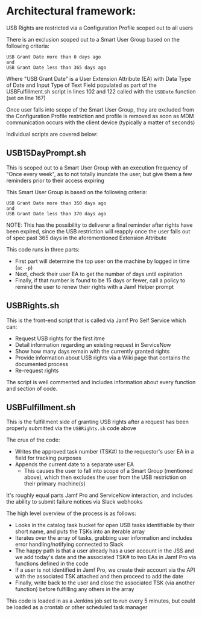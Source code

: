 # Architectural framework:

USB Rights are restricted via a Configuration Profile scoped out to all users

There is an exclusion scoped out to a Smart User Group based on the following criteria:                                                   
                                                
```
USB Grant Date more than 0 days ago
and
USB Grant Date less than 365 days ago
```
                
Where "USB Grant Date" is a User Extension Attribute (EA) with Data Type of Date and Input Type of Text Field populated as part of the USBFulfillment.sh script in lines 102 and 122 called with the `USBDate` function (set on line 167)

Once user falls into scope of the Smart User Group, they are excluded from the Configuration Profile restriction and profile is removed as soon as MDM communication occurs with the client device (typically a matter of seconds)

Individual scripts are covered below:


## USB15DayPrompt.sh

This is scoped out to a Smart User Group with an execution frequency of "Once every week", as to not totally inundate the user, but give them a few reminders prior to their access expiring

This Smart User Group is based on the following criteria:                                                   

```
USB Grant Date more than 350 days ago
and
USB Grant Date less than 370 days ago
```

NOTE: This has the possibility to deliverer a final reminder after rights have been expired, since the USB restriction will reapply once the user falls out of spec past 365 days in the aforementioned Extension Attribute

This code runs in three parts:

- First part will determine the top user on the machine by logged in time (`ac -p`)
- Next, check their user EA to get the number of days until expiration
- Finally, if that number is found to be 15 days or fewer, call a policy to remind the user to renew their rights with a Jamf Helper prompt


## USBRights.sh

This is the front-end script that is called via Jamf Pro Self Service which can:

- Request USB rights for the first itme
- Detail information regarding an existing request in ServiceNow
- Show how many days remain with the currently granted rights
- Provide information about USB rights via a Wiki page that contains the documented process
- Re-request rights

The script is well commented and includes information about every function and section of code.


## USBFulfillment.sh

This is the fulfillment side of granting USB rights after a request has been properly submitted via the `USBRights.sh` code above

The crux of the code:
- Writes the approved task number (TSK#) to the requestor's user EA in a field for tracking purposes
- Appends the current date to a separate user EA
	- This causes the user to fall into scope of a Smart Group (mentioned above), which then excludes the user from the USB restriction on their primary machine(s)

It's roughly equal parts Jamf Pro and ServiceNow interaction, and includes the ability to submit failure notices via Slack webhooks

The high level overview of the process is as follows:

- Looks in the catalog task bucket for open USB tasks identifiable by their short name, and puts the TSKs into an iterable array
- Iterates over the array of tasks, grabbing user information and includes error handling/notifying connected to Slack
- The happy path is that a user already has a user account in the JSS and we add today's date and the associated TSK# to two EAs in Jamf Pro via functions defined in the code
- If a user is not identified in Jamf Pro, we create their account via the API with the associated TSK attached and then proceed to add the date
- Finally, write back to the user and close the associated TSK (via another function) before fulfilling any others in the array

This code is loaded in as a Jenkins job set to run every 5 minutes, but could be loaded as a crontab or other scheduled task manager
